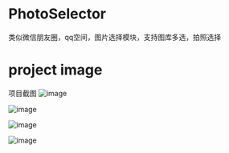 # PhotoSelector
类似微信朋友圈，qq空间，图片选择模块，支持图库多选，拍照选择

# project image
项目截图
![image](https://github.com/qinweiforandroid/PhotoSelector/blob/master/screenshots/photo_select_one.png)

![image](https://github.com/qinweiforandroid/PhotoSelector/blob/master/screenshots/photo_select_two.png)

![image](https://github.com/qinweiforandroid/PhotoSelector/blob/master/screenshots/photo_select_three.png)

![image](https://github.com/qinweiforandroid/PhotoSelector/blob/master/screenshots/photo_select_four.png)

